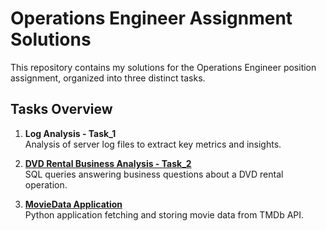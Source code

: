 # Operations Engineer Assignment Solutions

This repository contains my solutions for the Operations Engineer position assignment, organized into three distinct tasks.

## Tasks Overview

1. **Log Analysis - Task_1**  
   Analysis of server log files to extract key metrics and insights.

2. **[DVD Rental Business Analysis - Task_2](task_2/README.txt)**  
   SQL queries answering business questions about a DVD rental operation.

3. **[MovieData Application](MovieData/README.md)**  
   Python application fetching and storing movie data from TMDb API.
